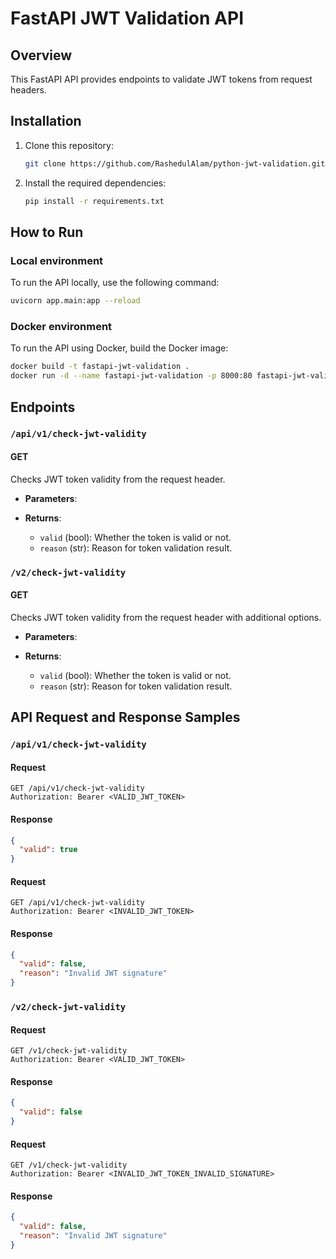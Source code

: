 # FastAPI JWT Validation API

## Overview

This FastAPI API provides endpoints to validate JWT tokens from request headers.

## Installation

1. Clone this repository:

    ```bash
    git clone https://github.com/RashedulAlam/python-jwt-validation.git
    ```

2. Install the required dependencies:

    ```bash
    pip install -r requirements.txt
    ```

## How to Run

### Local environment
To run the API locally, use the following command:

```bash
uvicorn app.main:app --reload
```

### Docker environment

To run the API using Docker, build the Docker image:

```bash
docker build -t fastapi-jwt-validation .
docker run -d --name fastapi-jwt-validation -p 8000:80 fastapi-jwt-validation
```

## Endpoints

### `/api/v1/check-jwt-validity`

#### GET

Checks JWT token validity from the request header.

- **Parameters**:

- **Returns**:
  - `valid` (bool): Whether the token is valid or not.
  - `reason` (str): Reason for token validation result.

### `/v2/check-jwt-validity`

#### GET

Checks JWT token validity from the request header with additional options.

- **Parameters**:

- **Returns**:
  - `valid` (bool): Whether the token is valid or not.
  - `reason` (str): Reason for token validation result.


## API Request and Response Samples

### `/api/v1/check-jwt-validity`

#### Request

```http
GET /api/v1/check-jwt-validity
Authorization: Bearer <VALID_JWT_TOKEN>
```
#### Response

```json
{
  "valid": true
}
```
#### Request

```http
GET /api/v1/check-jwt-validity
Authorization: Bearer <INVALID_JWT_TOKEN>
```
#### Response

```json
{
  "valid": false,
  "reason": "Invalid JWT signature"
}
```

### `/v2/check-jwt-validity`

#### Request

```http
GET /v1/check-jwt-validity
Authorization: Bearer <VALID_JWT_TOKEN>
```
#### Response

```json
{
  "valid": false
}
```

#### Request

```http
GET /v1/check-jwt-validity
Authorization: Bearer <INVALID_JWT_TOKEN_INVALID_SIGNATURE>
```
#### Response

```json
{
  "valid": false,
  "reason": "Invalid JWT signature"
}
```